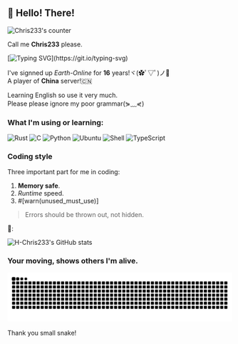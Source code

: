 ## 👋 Hello! There!

![Chris233's counter](https://count.getloli.com/@Chris233's+counter?name=Chris233%27s+counter&theme=green&padding=5&offset=0&align=top&scale=1&pixelated=1&darkmode=auto)

Call me **Chris233** please.

[![Typing SVG](https://readme-typing-svg.demolab.com?font=Fira+Code&pause=1000&color=F77DF4&width=435&lines=I+love+Rust!;Always+learning+new+things...;Always+be+slow+to+respond...;As+a+fish%2C+i+wanna+fly+in+the+sky!)](https://git.io/typing-svg)

I've signned up *Earth-Online* for **16** years!ヾ(✿ﾟ▽ﾟ)ノ🎉  
A player of **China** server!🇨🇳  

Learning English so use it very much.  
Please please ignore my poor grammar(⋟﹏⋞)  

### What I'm using or learning:

![Rust](https://img.shields.io/badge/-Rust-a8b9cc?style=for-the-badge&logo=rust&logoColor=fff)
![C](https://img.shields.io/badge/-C-a8b9cc?style=for-the-badge&logo=C&logoColor=fff)
![Python](https://img.shields.io/badge/-Python-3776ab?style=for-the-badge&logo=python&logoColor=fff)
![Ubuntu](https://img.shields.io/badge/-Ubuntu-E34F26?style=for-the-badge&logo=ubuntu&logoColor=fff)
![Shell](https://img.shields.io/badge/-Shell-4eaa25?style=for-the-badge&logo=gnu%20bash&logoColor=fff)
![TypeScript](https://img.shields.io/badge/-TypeScript-3178C6?style=for-the-badge&logo=typescript&logoColor=fff)

### Coding style  
Three important part for me in coding:  
1. **Memory safe**.  
2. *Runtime* speed.  
3. #[warn(unused_must_use)]

>Errors should be thrown out, not hidden.

💩:

![H-Chris233's GitHub stats](https://github-readme-stats.vercel.app/api?username=H-Chris233&show_icons=true&icon_color=0366d6&theme=dark)

### Your moving, shows others I'm alive.

<picture>
  <source media="(prefers-color-scheme: dark)" srcset="https://raw.githubusercontent.com/H-Chris233/H-Chris233/output/github-contribution-grid-snake-dark.svg">
  <source media="(prefers-color-scheme: light)" srcset="https://raw.githubusercontent.com/H-Chris233/H-Chris233/output/github-contribution-grid-snake.svg">
  <img alt="github contribution grid snake animation" src="https://raw.githubusercontent.com/H-Chris233/H-Chris233/output/github-contribution-grid-snake.svg">
</picture>

Thank you small snake!

<!---
创造你的时候
神开了个玩笑
从此你灵魂滚烫
命运冰凉

你踏入这世界
在人群中犹如孤岛
于是
成长像是迷雾中的蹒跚
在风暴里聆听呢喃
猜测前进的方向

就这样
你两次学习如何生活
又经历两次死亡
临终时
你还剩下两个问题
首先
两个矛盾的梦如何被安放
然后
这些经历，回忆和梦究竟有什么意义
--->
